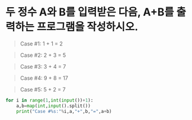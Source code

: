 # 두 정수 A와 B를 입력받은 다음, A+B를 출력하는 프로그램을 작성하시오.

> Case #1: 1 + 1 = 2

> Case #2: 2 + 3 = 5

> Case #3: 3 + 4 = 7

> Case #4: 9 + 8 = 17

>Case #5: 5 + 2 = 7
```python
for i in range(1,int(input())+1):
    a,b=map(int,input().split())
    print("Case #%s:"%i,a,"+",b,"=",a+b)
```